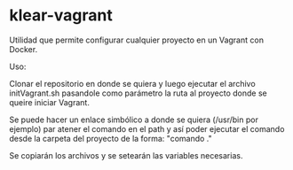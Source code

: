 # klear-vagrant

Utilidad que permite configurar cualquier proyecto en un Vagrant con Docker.

Uso:

Clonar el repositorio en donde se quiera y luego ejecutar el archivo initVagrant.sh pasandole como parámetro la ruta al proyecto donde se queire iniciar Vagrant.

Se puede hacer un enlace simbólico a donde se quiera (/usr/bin por ejemplo) par atener el comando en el path y así poder ejecutar el comando desde la carpeta del proyecto de la forma:
    "comando ."

Se copiarán los archivos y se setearán las variables necesarias.

